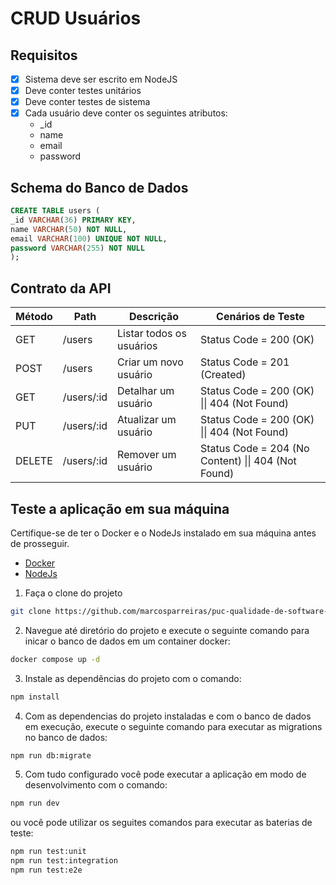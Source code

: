 # CRUD Usuários

## Requisitos

- [x] Sistema deve ser escrito em NodeJS
- [x] Deve conter testes unitários
- [x] Deve conter testes de sistema
- [x] Cada usuário deve conter os seguintes atributos:
  - \_id
  - name
  - email
  - password

## Schema do Banco de Dados

```SQL
CREATE TABLE users (
_id VARCHAR(36) PRIMARY KEY,
name VARCHAR(50) NOT NULL,
email VARCHAR(100) UNIQUE NOT NULL,
password VARCHAR(255) NOT NULL
);
```

## Contrato da API

| Método | Path       | Descrição                | Cenários de Teste                                   |
| ------ | ---------- | ------------------------ | --------------------------------------------------- |
| GET    | /users     | Listar todos os usuários | Status Code = 200 (OK)                              |
| POST   | /users     | Criar um novo usuário    | Status Code = 201 (Created)                         |
| GET    | /users/:id | Detalhar um usuário      | Status Code = 200 (OK) \|\| 404 (Not Found)         |
| PUT    | /users/:id | Atualizar um usuário     | Status Code = 200 (OK) \|\| 404 (Not Found)         |
| DELETE | /users/:id | Remover um usuário       | Status Code = 204 (No Content) \|\| 404 (Not Found) |

## Teste a aplicação em sua máquina

Certifique-se de ter o Docker e o NodeJs instalado em sua máquina antes de prosseguir.

- [Docker](https://www.docker.com/)
- [NodeJs](https://nodejs.org/en)

1. Faça o clone do projeto

```bash
git clone https://github.com/marcosparreiras/puc-qualidade-de-software-trabalho-01.git
```

2. Navegue até diretório do projeto e execute o seguinte comando para inicar o banco de dados em um container docker:

```bash
docker compose up -d
```

3. Instale as dependências do projeto com o comando:

```bash
npm install
```

4. Com as dependencias do projeto instaladas e com o banco de dados em execução, execute o seguinte comando para executar as migrations no banco de dados:

```bash
npm run db:migrate
```

5. Com tudo configurado você pode executar a aplicação em modo de desenvolvimento com o comando:

```bash
npm run dev
```

ou você pode utilizar os seguites comandos para executar as baterias de teste:

```bash
npm run test:unit
npm run test:integration
npm run test:e2e
```
